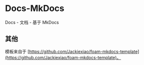 # Docs-MkDocs
Docs - 文档 - 基于 MkDocs

## 其他

模板来自于 [https://github.com/Jackiexiao/foam-mkdocs-template](https://github.com/Jackiexiao/foam-mkdocs-template)。
